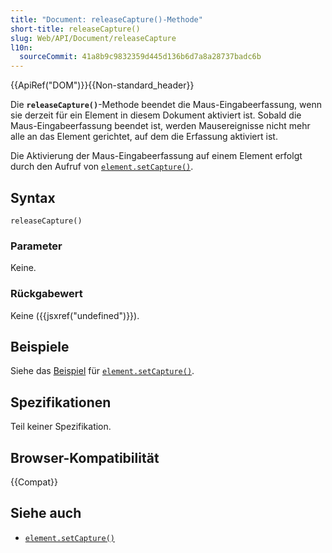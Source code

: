 ```yaml
---
title: "Document: releaseCapture()-Methode"
short-title: releaseCapture()
slug: Web/API/Document/releaseCapture
l10n:
  sourceCommit: 41a8b9c9832359d445d136b6d7a8a28737badc6b
---
```


{{ApiRef("DOM")}}{{Non-standard_header}}

Die **`releaseCapture()`**-Methode beendet die Maus-Eingabeerfassung, wenn sie derzeit für ein Element in diesem Dokument aktiviert ist. Sobald die Maus-Eingabeerfassung beendet ist, werden Mausereignisse nicht mehr alle an das Element gerichtet, auf dem die Erfassung aktiviert ist.

Die Aktivierung der Maus-Eingabeerfassung auf einem Element erfolgt durch den Aufruf von [`element.setCapture()`](/de/docs/Web/API/Element/setCapture).

## Syntax

```js-nolint
releaseCapture()
```

### Parameter

Keine.

### Rückgabewert

Keine ({{jsxref("undefined")}}).

## Beispiele

Siehe das [Beispiel](/de/docs/Web/API/Element/setCapture#examples) für
[`element.setCapture()`](/de/docs/Web/API/Element/setCapture).

## Spezifikationen

Teil keiner Spezifikation.

## Browser-Kompatibilität

{{Compat}}

## Siehe auch

- [`element.setCapture()`](/de/docs/Web/API/Element/setCapture)
